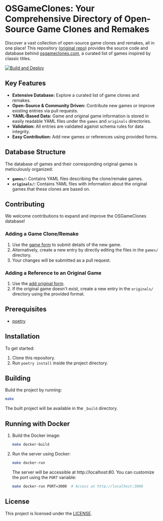 # OSGameClones: Your Comprehensive Directory of Open-Source Game Clones and Remakes

Discover a vast collection of open-source game clones and remakes, all in one place! This repository ([original repo](https://github.com/opengaming/osgameclones)) provides the source code and database behind [osgameclones.com](https://osgameclones.com), a curated list of games inspired by classic titles.

[![Build and Deploy](https://github.com/opengaming/osgameclones/actions/workflows/main.yml/badge.svg)](https://github.com/opengaming/osgameclones/actions/workflows/main.yml)

## Key Features

*   **Extensive Database:** Explore a curated list of game clones and remakes.
*   **Open-Source & Community Driven:** Contribute new games or improve existing entries via pull requests.
*   **YAML-Based Data:** Game and original game information is stored in easily readable YAML files under the `games` and `originals` directories.
*   **Validation:** All entries are validated against schema rules for data integrity.
*   **Easy Contribution:** Add new games or references using provided forms.

## Database Structure

The database of games and their corresponding original games is meticulously organized:

*   **`games/`:** Contains YAML files describing the clone/remake games.
*   **`originals/`:** Contains YAML files with information about the original games that these clones are based on.

## Contributing

We welcome contributions to expand and improve the OSGameClones database!

### Adding a Game Clone/Remake

1.  Use the [game form](https://osgameclones.com/add_game.html) to submit details of the new game.
2.  Alternatively, create a new entry by directly editing the files in the `games/` directory.
3.  Your changes will be submitted as a pull request.

### Adding a Reference to an Original Game

1.  Use the [add original form](https://osgameclones.com/add_original.html).
2.  If the original game doesn't exist, create a new entry in the `originals/` directory using the provided format.

## Prerequisites

*   [poetry](https://python-poetry.org/)

## Installation

To get started:

1.  Clone this repository.
2.  Run `poetry install` inside the project directory.

## Building

Build the project by running:

```bash
make
```

The built project will be available in the `_build` directory.

## Running with Docker

1.  Build the Docker image:

    ```bash
    make docker-build
    ```

2.  Run the server using Docker:

    ```bash
    make docker-run
    ```

    The server will be accessible at http://localhost:80. You can customize the port using the `PORT` variable:

    ```bash
    make docker-run PORT=3000  # Access at http://localhost:3000
    ```

## License

This project is licensed under the [LICENSE](LICENSE).